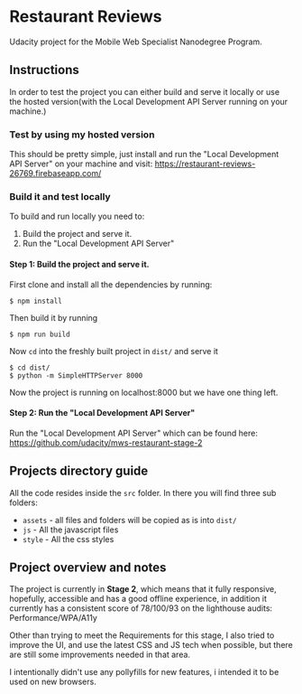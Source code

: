 # Restaurant Reviews
Udacity project for the Mobile Web Specialist Nanodegree Program.

## Instructions
In order to test the project you can either build and serve it locally or use the hosted version(with the Local Development API Server running on your machine.)

### Test by using my hosted version
This should be pretty simple, just install and run the "Local Development API Server" on your machine and visit: https://restaurant-reviews-26769.firebaseapp.com/

### Build it and test locally
To build and run locally you need to:
1. Build the project and serve it.
2. Run the "Local Development API Server"

#### Step 1: Build the project and serve it.
First clone and install all the dependencies by running:
```
$ npm install
```

Then build it by running
```
$ npm run build
```

Now `cd` into the freshly built project in `dist/` and serve it
```
$ cd dist/
$ python -m SimpleHTTPServer 8000
```

Now the project is running on localhost:8000 but we have one thing left.

#### Step 2: Run the "Local Development API Server"
Run the "Local Development API Server" which can be found here: https://github.com/udacity/mws-restaurant-stage-2

## Projects directory guide
All the code resides inside the `src` folder.
In there you will find three sub folders:
 - `assets` - all files and folders will be copied as is into `dist/`
 - `js` - All the javascript files
 - `style` - All the css styles

## Project overview and notes
The project is currently in **Stage 2**, which means that it fully responsive, hopefully, accessible and has a good offline experience, in addition it currently has a consistent score of 78/100/93 on the lighthouse audits: Performance/WPA/A11y

Other than trying to meet the Requirements for this stage, I also tried to improve the UI, and use the latest CSS and JS tech when possible, but there are still some improvements needed in that area.

I intentionally didn't use any pollyfills for new features, i intended it to be used on new browsers.